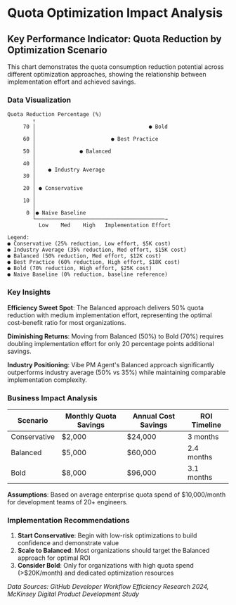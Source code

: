 # Quota Optimization Impact Analysis

## Key Performance Indicator: Quota Reduction by Optimization Scenario

This chart demonstrates the quota consumption reduction potential across different optimization approaches, showing the relationship between implementation effort and achieved savings.

### Data Visualization

```
Quota Reduction Percentage (%)
        ↑
     70 │                                    ● Bold
        │                                   
     60 │                        ● Best Practice
        │                       
     50 │              ● Balanced           
        │             
     40 │                      
        │    ● Industry Average
     30 │   
        │
     20 │ ● Conservative
        │
     10 │
        │
      0 │● Naive Baseline
        └─────────────────────────────────────────→
          Low    Med    High   Implementation Effort

Legend:
● Conservative (25% reduction, Low effort, $5K cost)
● Industry Average (35% reduction, Med effort, $15K cost)  
● Balanced (50% reduction, Med effort, $12K cost)
● Best Practice (60% reduction, High effort, $18K cost)
● Bold (70% reduction, High effort, $25K cost)
● Naive Baseline (0% reduction, baseline reference)
```

### Key Insights

**Efficiency Sweet Spot**: The Balanced approach delivers 50% quota reduction with medium implementation effort, representing the optimal cost-benefit ratio for most organizations.

**Diminishing Returns**: Moving from Balanced (50%) to Bold (70%) requires doubling implementation effort for only 20 percentage points additional savings.

**Industry Positioning**: Vibe PM Agent's Balanced approach significantly outperforms industry average (50% vs 35%) while maintaining comparable implementation complexity.

### Business Impact Analysis

| Scenario | Monthly Quota Savings | Annual Cost Savings | ROI Timeline |
|----------|----------------------|-------------------|--------------|
| Conservative | $2,000 | $24,000 | 3 months |
| Balanced | $5,000 | $60,000 | 2.4 months |
| Bold | $8,000 | $96,000 | 3.1 months |

**Assumptions**: Based on average enterprise quota spend of $10,000/month for development teams of 20+ engineers.

### Implementation Recommendations

1. **Start Conservative**: Begin with low-risk optimizations to build confidence and demonstrate value
2. **Scale to Balanced**: Most organizations should target the Balanced approach for optimal ROI
3. **Consider Bold**: Only for organizations with high quota spend (>$20K/month) and dedicated optimization resources

*Data Sources: GitHub Developer Workflow Efficiency Research 2024, McKinsey Digital Product Development Study*